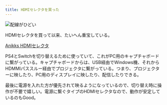 ```yaml
---
title: HDMIセレクタを買った
---
```


![](/images/2019-12-14-hdmi-selector.jpg "配線がひどい")

HDMIセレクタを買って以来、たいへん重宝している。

[Anikks HDMIセレクタ](https://www.amazon.co.jp/dp/B07WTZFLH4/?tag=r7kamura07-22)

PS4とSwitchを切り替えるために使っていて、これがPC用のキャプチャボードに繋がっている。キャプチャボードからは、USB経由でWindows機、それからHDMMIパススルー経由でプロジェクタに繋がっている。つまり、プロジェクターに映したり、PC用のディスプレイに映したり、配信したりできる。

最後に電源を入れた方が優先されて映るようになっているので、切り替え時に操作が不要で嬉しい。電源に繋ぐタイプのHDMIセレクタなので、動作が安定しているのもGood。
